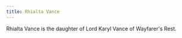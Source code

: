 ```yaml
---
title: Rhialta Vance
---
```


Rhialta Vance is the daughter of Lord Karyl Vance of Wayfarer's Rest.


